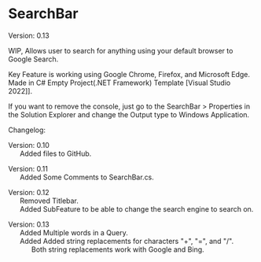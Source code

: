 # SearchBar

Version: 0.13

WIP, Allows user to search for anything using your default browser to Google Search.

Key Feature is working using Google Chrome, Firefox, and Microsoft Edge.<br />
Made in C# Empty Project(.NET Framework) Template [Visual Studio 2022]].

If you want to remove the console, just go to the SearchBar > Properties in the Solution Explorer and change the Output type to Windows Application.

Changelog:

Version: 0.10<br />
&nbsp;&nbsp;&nbsp;&nbsp;&nbsp;&nbsp;Added files to GitHub.

Version: 0.11<br />
&nbsp;&nbsp;&nbsp;&nbsp;&nbsp;&nbsp;Added Some Comments to SearchBar.cs.

Version: 0.12<br />
&nbsp;&nbsp;&nbsp;&nbsp;&nbsp;&nbsp;Removed Titlebar.<br />
&nbsp;&nbsp;&nbsp;&nbsp;&nbsp;&nbsp;Added SubFeature to be able to change the search engine to search on.

Version: 0.13<br />
&nbsp;&nbsp;&nbsp;&nbsp;&nbsp;&nbsp;Added Multiple words in a Query.<br />
&nbsp;&nbsp;&nbsp;&nbsp;&nbsp;&nbsp;Added Added string replacements for characters "+", "=", and "/".<br />
&nbsp;&nbsp;&nbsp;&nbsp;&nbsp;&nbsp;&nbsp;&nbsp;&nbsp;&nbsp;&nbsp;&nbsp;Both string replacements work with Google and Bing.
